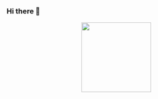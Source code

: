 ### Hi there 👋

<!--
**GiovanniDeAlmeidaCarvalho/GiovanniDeAlmeidaCarvalho** is a ✨ _special_ ✨ repository because its `README.md` (this file) appears on your GitHub profile.
-->

<div align="center">
    <img height='160em' src='https://github-readme-stats.vercel.app/api/top-langs/?username=GiovanniDeAlmeidaCarvalho&hide_progress=true&theme=dracula'>
</div>
